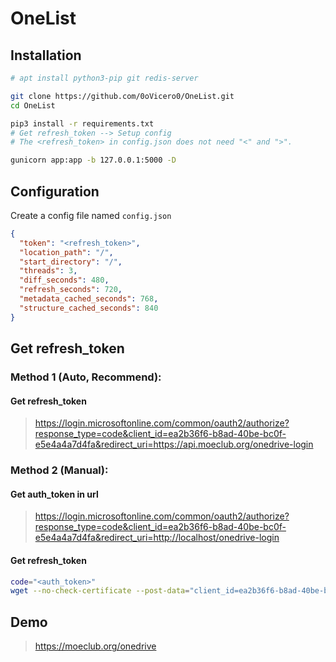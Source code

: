 # OneList

## Installation

```bash
# apt install python3-pip git redis-server

git clone https://github.com/0oVicero0/OneList.git
cd OneList

pip3 install -r requirements.txt
# Get refresh_token --> Setup config
# The <refresh_token> in config.json does not need "<" and ">".

gunicorn app:app -b 127.0.0.1:5000 -D
```

## Configuration

Create a config file named `config.json`

```json
{
  "token": "<refresh_token>",
  "location_path": "/",
  "start_directory": "/",
  "threads": 3,
  "diff_seconds": 480,
  "refresh_seconds": 720,
  "metadata_cached_seconds": 768,
  "structure_cached_seconds": 840
}
```
## Get refresh_token

### Method 1 (Auto, Recommend): 
#### Get refresh_token

> https://login.microsoftonline.com/common/oauth2/authorize?response_type=code&client_id=ea2b36f6-b8ad-40be-bc0f-e5e4a4a7d4fa&redirect_uri=https://api.moeclub.org/onedrive-login

### Method 2 (Manual): 

#### Get auth_token in url

> https://login.microsoftonline.com/common/oauth2/authorize?response_type=code&client_id=ea2b36f6-b8ad-40be-bc0f-e5e4a4a7d4fa&redirect_uri=http://localhost/onedrive-login

#### Get refresh_token

```bash
code="<auth_token>"
wget --no-check-certificate --post-data="client_id=ea2b36f6-b8ad-40be-bc0f-e5e4a4a7d4fa&client_secret=h27zG8pr8BNsLU0JbBh5AOznNS5Of5Y540l/koc7048=&grant_type=authorization_code&resource=https://api.office.com/discovery/&redirect_uri=http://localhost/onedrive-login&code=$code" 'https://login.microsoftonline.com/common/oauth2/token' -qO-
```

## Demo
> https://moeclub.org/onedrive
